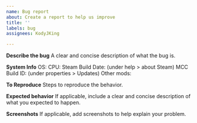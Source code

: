 ```yaml
---
name: Bug report
about: Create a report to help us improve
title: ''
labels: bug
assignees: KodyJKing

---
```


**Describe the bug**
A clear and concise description of what the bug is.

**System Info**
OS:
CPU:
Steam Build Date: (under help > about Steam)
MCC Build ID: (under properties > Updates)
Other mods:

**To Reproduce**
Steps to reproduce the behavior.

**Expected behavior**
If applicable, include a clear and concise description of what you expected to happen.

**Screenshots**
If applicable, add screenshots to help explain your problem.
